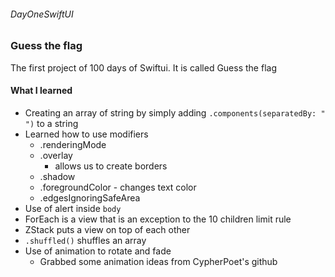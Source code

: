 ###### DayOneSwiftUI
### Guess the flag
The first project of 100 days of Swiftui. It is called Guess the flag

#### What I learned
- Creating an array of string by simply adding `.components(separatedBy: " ")` to a string
- Learned how to use modifiers
  - .renderingMode
  - .overlay
    - allows us to create borders
  - .shadow
  - .foregroundColor - changes text color
  - .edgesIgnoringSafeArea
- Use of alert inside `body`
- ForEach is a view that is an exception to the 10 children limit rule
- ZStack puts a view on top of each other
- `.shuffled()` shuffles an array
- Use of animation to rotate and fade
  - Grabbed some animation ideas from CypherPoet's github
